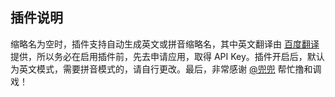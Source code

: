 ## 插件说明 ##

缩略名为空时，插件支持自动生成英文或拼音缩略名，其中英文翻译由 [百度翻译](http://developer.baidu.com/wiki/index.php?title=帮助文档首页/百度翻译/翻译API) 提供，所以务必在启用插件前，先去申请应用，取得 API Key。插件开启后，默认为英文模式，需要拼音模式的，请自行更改。最后，非常感谢 [@兜兜](https://github.com/qqff01) 帮忙撸和调戏！
